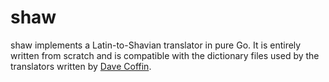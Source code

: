 shaw
====

shaw implements a Latin-to-Shavian translator in pure Go. It is entirely written from scratch and is compatible with the dictionary files used by the translators written by [Dave Coffin](https://www.dechifro.org/shavian/).
